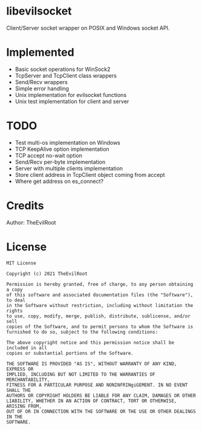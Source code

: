 # libevilsocket

Client/Server socket wrapper on POSIX and Windows socket API.

# Implemented

- Basic socket operations for WinSock2
- TcpServer and TcpClient class wrappers 
- Send/Recv wrappers
- Simple error handling
- Unix implementation for evilsocket functions
- Unix test implementation for client and server

# TODO

- Test multi-os implementation on Windows
- TCP KeepAlive option implementation
- TCP accept no-wait option
- Send/Recv per-byte implementation
- Server with multiple clients implementation
- Store client address in TcpClient object coming from accept
- Where get address on es_connect?

# Credits

Author: TheEvilRoot

# License

```
MIT License

Copyright (c) 2021 TheEvilRoot

Permission is hereby granted, free of charge, to any person obtaining a copy
of this software and associated documentation files (the "Software"), to deal
in the Software without restriction, including without limitation the rights
to use, copy, modify, merge, publish, distribute, sublicense, and/or sell
copies of the Software, and to permit persons to whom the Software is
furnished to do so, subject to the following conditions:

The above copyright notice and this permission notice shall be included in all
copies or substantial portions of the Software.

THE SOFTWARE IS PROVIDED "AS IS", WITHOUT WARRANTY OF ANY KIND, EXPRESS OR
IMPLIED, INCLUDING BUT NOT LIMITED TO THE WARRANTIES OF MERCHANTABILITY,
FITNESS FOR A PARTICULAR PURPOSE AND NONINFRINgiGEMENT. IN NO EVENT SHALL THE
AUTHORS OR COPYRIGHT HOLDERS BE LIABLE FOR ANY CLAIM, DAMAGES OR OTHER
LIABILITY, WHETHER IN AN ACTION OF CONTRACT, TORT OR OTHERWISE, ARISING FROM,
OUT OF OR IN CONNECTION WITH THE SOFTWARE OR THE USE OR OTHER DEALINGS IN THE
SOFTWARE.
```
 
